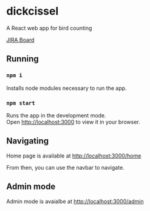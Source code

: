 # dickcissel
A React web app for bird counting

[JIRA Board](https://stepanen.atlassian.net/jira/software/projects/DIC/boards/3)

## Running

### `npm i`

Installs node modules necessary to run the app.

### `npm start`

Runs the app in the development mode.\
Open [http://localhost:3000](http://localhost:3000) to view it in your browser.

## Navigating

Home page is available at  [http://localhost:3000/home](http://localhost:3000/home)

From then, you can use the navbar to navigate.

## Admin mode

Admin mode is avaialbe at  [http://localhost:3000/admin](http://localhost:3000/admin)